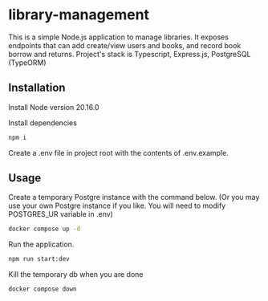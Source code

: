 # library-management

This is a simple Node.js application to manage libraries. It exposes endpoints that can add create/view users and books, and record book borrow and returns. Project's stack is Typescript, Express.js, PostgreSQL (TypeORM)

## Installation

Install Node version 20.16.0 

Install dependencies
```bash
npm i
```

Create a .env file in project root with the contents of .env.example. 

## Usage

Create a temporary Postgre instance with the command below. (Or you may use your own Postgre instance if you like. You will need to modify POSTGRES_UR variable in .env)
```bash
docker compose up -d
```

Run the application.
```bash
npm run start:dev
```

Kill the temporary db when you are done
```bash
docker compose down
```